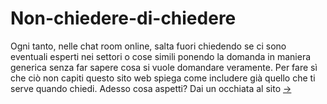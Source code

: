 # Non-chiedere-di-chiedere
Ogni tanto, nelle chat room online, salta fuori chiedendo se ci sono eventuali esperti nei settori o cose simili ponendo la domanda in maniera generica senza far sapere cosa si vuole domandare veramente. 
Per fare sì che ciò non capiti questo sito web spiega come includere già quello che ti serve quando chiedi. 
Adesso cosa aspetti? Dai un occhiata al sito <a href="https://antonioschisano.github.io/non-chiedere-di-chiedere/" target="_blank">-></a>
